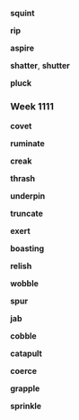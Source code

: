 
**squint**

**rip** 

**aspire**  

**shatter**, **shutter** 

**pluck**

### Week 1111

**covet**

**ruminate**

**creak**

**thrash**

**underpin**  

**truncate**

**exert**

**boasting**  

**relish**

**wobble**

**spur**

**jab**

**cobble**

**catapult**  

**coerce** 

**grapple**  

**sprinkle**  

